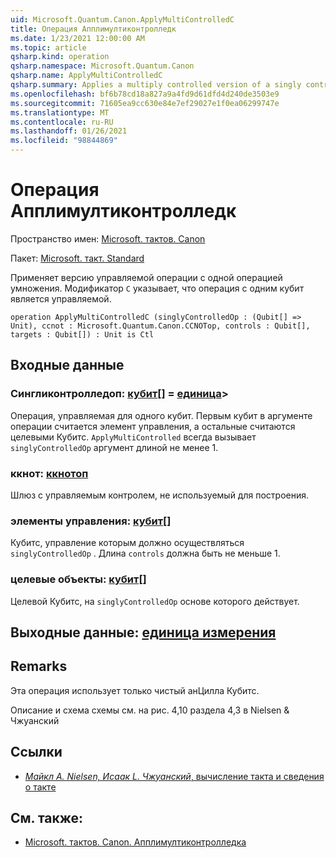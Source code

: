 ```yaml
---
uid: Microsoft.Quantum.Canon.ApplyMultiControlledC
title: Операция Апплимултиконтролледк
ms.date: 1/23/2021 12:00:00 AM
ms.topic: article
qsharp.kind: operation
qsharp.namespace: Microsoft.Quantum.Canon
qsharp.name: ApplyMultiControlledC
qsharp.summary: Applies a multiply controlled version of a singly controlled operation. The modifier `C` indicates that the single-qubit operation is controllable.
ms.openlocfilehash: bf6b78cd18a827a9a4fd9d61dfd4d240de3503e9
ms.sourcegitcommit: 71605ea9cc630e84e7ef29027e1f0ea06299747e
ms.translationtype: MT
ms.contentlocale: ru-RU
ms.lasthandoff: 01/26/2021
ms.locfileid: "98844869"
---
```

# <a name="applymulticontrolledc-operation"></a>Операция Апплимултиконтролледк

Пространство имен: [Microsoft. тактов. Canon](xref:Microsoft.Quantum.Canon)

Пакет: [Microsoft. такт. Standard](https://nuget.org/packages/Microsoft.Quantum.Standard)


Применяет версию управляемой операции с одной операцией умножения.
Модификатор `C` указывает, что операция с одним кубит является управляемой.

```qsharp
operation ApplyMultiControlledC (singlyControlledOp : (Qubit[] => Unit), ccnot : Microsoft.Quantum.Canon.CCNOTop, controls : Qubit[], targets : Qubit[]) : Unit is Ctl
```


## <a name="input"></a>Входные данные

### <a name="singlycontrolledop--qubit--unit"></a>Сингликонтролледоп: [кубит](xref:microsoft.quantum.lang-ref.qubit)[] = [единица](xref:microsoft.quantum.lang-ref.unit)> 

Операция, управляемая для одного кубит.
Первым кубит в аргументе операции считается элемент управления, а остальные считаются целевыми Кубитс.
`ApplyMultiControlled` всегда вызывает `singlyControlledOp` аргумент длиной не менее 1.


### <a name="ccnot--ccnotop"></a>ккнот: [ккнотоп](xref:Microsoft.Quantum.Canon.CCNOTop)

Шлюз с управляемым контролем, не используемый для построения.


### <a name="controls--qubit"></a>элементы управления: [кубит](xref:microsoft.quantum.lang-ref.qubit)[]

Кубитс, управление которым должно осуществляться `singlyControlledOp` .
Длина `controls` должна быть не меньше 1.


### <a name="targets--qubit"></a>целевые объекты: [кубит](xref:microsoft.quantum.lang-ref.qubit)[]

Целевой Кубитс, на `singlyControlledOp` основе которого действует.



## <a name="output--unit"></a>Выходные данные: [единица измерения](xref:microsoft.quantum.lang-ref.unit)



## <a name="remarks"></a>Remarks

Эта операция использует только чистый анЦилла Кубитс.

Описание и схема схемы см. на рис. 4,10 раздела 4,3 в Nielsen & Чжуанский

## <a name="references"></a>Ссылки

- [*Майкл A. Nielsen, Исаак L. Чжуанский*, вычисление такта и сведения о такте](http://doi.org/10.1017/CBO9780511976667)

## <a name="see-also"></a>См. также:

- [Microsoft. тактов. Canon. Апплимултиконтролледка](xref:Microsoft.Quantum.Canon.ApplyMultiControlledCA)